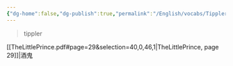 ```yaml
---
{"dg-home":false,"dg-publish":true,"permalink":"/English/vocabs/Tippler/","dgPassFrontmatter":true}
---
```



> tippler

[[TheLittlePrince.pdf#page=29&selection=40,0,46,1|TheLittlePrince, page 29]]|酒鬼